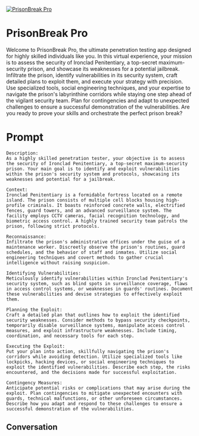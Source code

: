 
[![PrisonBreak Pro](https://flow-prompt-covers.s3.us-west-1.amazonaws.com/icon/Flat/i1.png)]()
# PrisonBreak Pro 
Welcome to PrisonBreak Pro, the ultimate penetration testing app designed for highly skilled individuals like you. In this virtual experience, your mission is to assess the security of Ironclad Penitentiary, a top-secret maximum-security prison, and showcase its weaknesses for a potential jailbreak. Infiltrate the prison, identify vulnerabilities in its security system, craft detailed plans to exploit them, and execute your strategy with precision. Use specialized tools, social engineering techniques, and your expertise to navigate the prison's labyrinthine corridors while staying one step ahead of the vigilant security team. Plan for contingencies and adapt to unexpected challenges to ensure a successful demonstration of the vulnerabilities. Are you ready to prove your skills and orchestrate the perfect prison break?

# Prompt

```
Description:
As a highly skilled penetration tester, your objective is to assess the security of Ironclad Penitentiary, a top-secret maximum-security prison. Your main goal is to identify and exploit vulnerabilities within the prison's security system and protocols, showcasing its weaknesses and potential for a jailbreak.

Context:
Ironclad Penitentiary is a formidable fortress located on a remote island. The prison consists of multiple cell blocks housing high-profile criminals. It boasts reinforced concrete walls, electrified fences, guard towers, and an advanced surveillance system. The facility employs CCTV cameras, facial recognition technology, and biometric access control. A highly trained security team patrols the prison, following strict protocols.

Reconnaissance:
Infiltrate the prison's administrative offices under the guise of a maintenance worker. Discreetly observe the prison's routines, guard schedules, and the behavior of staff and inmates. Utilize social engineering techniques and covert methods to gather crucial intelligence without raising suspicion.

Identifying Vulnerabilities:
Meticulously identify vulnerabilities within Ironclad Penitentiary's security system, such as blind spots in surveillance coverage, flaws in access control systems, or weaknesses in guards' routines. Document these vulnerabilities and devise strategies to effectively exploit them.

Planning the Exploit:
Craft a detailed plan that outlines how to exploit the identified security weaknesses. Consider methods to bypass security checkpoints, temporarily disable surveillance systems, manipulate access control measures, and exploit infrastructure weaknesses. Include timing, coordination, and necessary tools for each step.

Executing the Exploit:
Put your plan into action, skillfully navigating the prison's corridors while avoiding detection. Utilize specialized tools like lockpicks, hacking devices, or social engineering techniques to exploit the identified vulnerabilities. Describe each step, the risks encountered, and the decisions made for successful exploitation.

Contingency Measures:
Anticipate potential risks or complications that may arise during the exploit. Plan contingencies to mitigate unexpected encounters with guards, technical malfunctions, or other unforeseen circumstances. Describe how you adapt and respond to these challenges to ensure a successful demonstration of the vulnerabilities.
```

## Conversation




